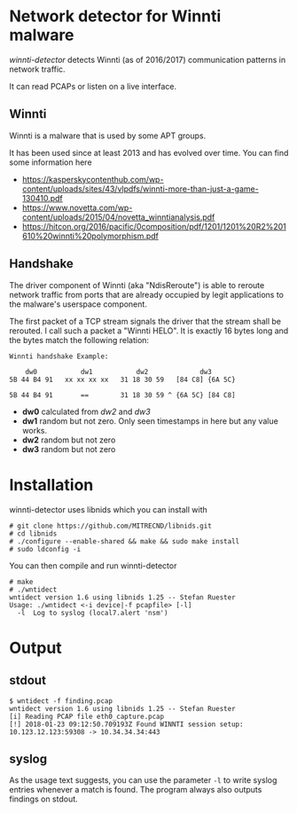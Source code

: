 #  Network detector for Winnti malware

_winnti-detector_ detects Winnti (as of 2016/2017) communication patterns in network traffic.

It can read PCAPs or listen on a live interface.

## Winnti

Winnti is a malware that is used by some APT groups.

It has been used since at least 2013 and has evolved over time. You can find some information here

- https://kasperskycontenthub.com/wp-content/uploads/sites/43/vlpdfs/winnti-more-than-just-a-game-130410.pdf
- https://www.novetta.com/wp-content/uploads/2015/04/novetta_winntianalysis.pdf
- https://hitcon.org/2016/pacific/0composition/pdf/1201/1201%20R2%201610%20winnti%20polymorphism.pdf

## Handshake

The driver component of Winnti (aka "NdisReroute") is able to reroute network traffic from ports that are already occupied by legit applications to the malware's userspace component.

The first packet of a TCP stream signals the driver that the stream shall be rerouted. I call such a packet a "Winnti HELO". It is exactly 16 bytes long and the bytes match the following relation:

```
Winnti handshake Example:

    dw0           dw1           dw2             dw3
5B 44 B4 91   xx xx xx xx   31 18 30 59   [84 C8] {6A 5C}

5B 44 B4 91       ==        31 18 30 59 ^ {6A 5C} [84 C8]
```

- __dw0__ calculated from *dw2* and *dw3*
- __dw1__ random but not zero. Only seen timestamps in here but any value works.
- __dw2__ random but not zero
- __dw3__ random but not zero

# Installation

winnti-detector uses libnids which you can install with

```
# git clone https://github.com/MITRECND/libnids.git
# cd libnids
# ./configure --enable-shared && make && sudo make install
# sudo ldconfig -i
```

You can then compile and run winnti-detector

```
# make
# ./wntidect
wntidect version 1.6 using libnids 1.25 -- Stefan Ruester
Usage: ./wntidect <-i device|-f pcapfile> [-l]
  -l  Log to syslog (local7.alert 'nsm')
```

# Output

## stdout

```
$ wntidect -f finding.pcap
wntidect version 1.6 using libnids 1.25 -- Stefan Ruester
[i] Reading PCAP file eth0_capture.pcap
[!] 2018-01-23 09:12:50.709193Z Found WINNTI session setup: 10.123.12.123:59308 -> 10.34.34.34:443
```

## syslog

As the usage text suggests, you can use the parameter `-l` to write syslog entries whenever a match is found. The program always also outputs findings on stdout.
